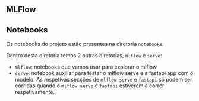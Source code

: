 ## MLFlow

## Notebooks

Os notebooks do projeto estão presentes na diretoria `notebooks`.

Dentro desta diretoria temos 2 outras diretorias, `mlflow` e `serve`:

* `mlflow`: notebooks que vamos usar para explorar o mlflow
* `serve`: notebook auxiliar para testar o mlflow serve e a fastapi app com o modelo. As respetivas secções de `mlflow serve` e `fastapi` só podem ser corridas quando o `mlflow serve` e `fastapi` estiverem a correr respetivamente.